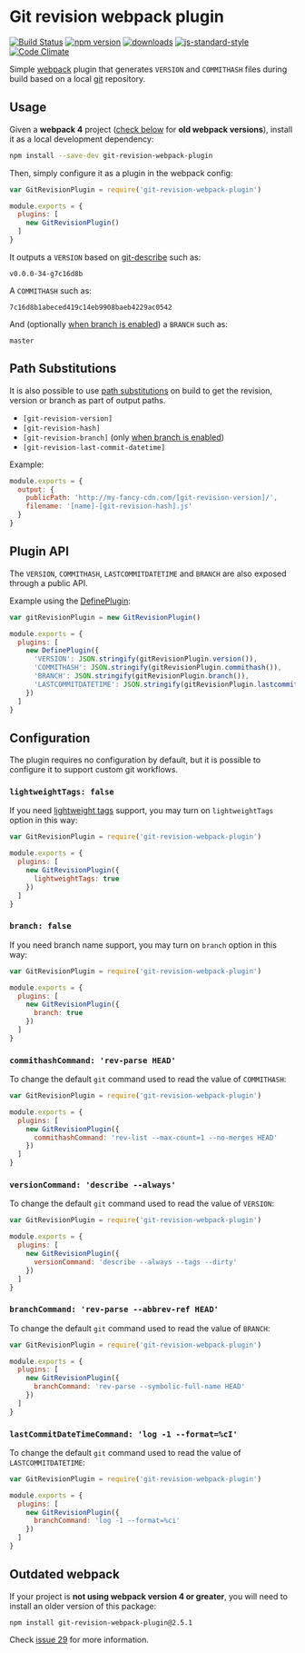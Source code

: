 # Git revision webpack plugin

[![Build Status](https://travis-ci.org/pirelenito/git-revision-webpack-plugin.svg)](https://travis-ci.org/pirelenito/git-revision-webpack-plugin)
[![npm version](https://badge.fury.io/js/git-revision-webpack-plugin.svg)](https://badge.fury.io/js/git-revision-webpack-plugin)
[![downloads](https://img.shields.io/npm/dm/git-revision-webpack-plugin.svg?style=flat-square)](https://www.npmjs.com/package/git-revision-webpack-plugin)
[![js-standard-style](https://img.shields.io/badge/code%20style-standard-brightgreen.svg?style=flat)](https://github.com/feross/standard)
[![Code Climate](https://codeclimate.com/github/pirelenito/git-revision-webpack-plugin/badges/gpa.svg)](https://codeclimate.com/github/pirelenito/git-revision-webpack-plugin)

Simple [webpack](https://webpack.js.org/) plugin that generates `VERSION` and `COMMITHASH` files during build based on a local [git](http://www.git-scm.com/) repository.

## Usage

Given a **webpack 4** project ([check below](#outdated-webpack) for **old webpack versions**), install it as a local development dependency:

```bash
npm install --save-dev git-revision-webpack-plugin
```

Then, simply configure it as a plugin in the webpack config:

```javascript
var GitRevisionPlugin = require('git-revision-webpack-plugin')

module.exports = {
  plugins: [
    new GitRevisionPlugin()
  ]
}
```

It outputs a `VERSION` based on [git-describe](http://www.git-scm.com/docs/git-describe) such as:

```
v0.0.0-34-g7c16d8b
```

A `COMMITHASH` such as:

```
7c16d8b1abeced419c14eb9908baeb4229ac0542
```

And (optionally [when branch is enabled](#branch-false)) a `BRANCH` such as:

```
master
```

## Path Substitutions

It is also possible to use [path substitutions](https://webpack.js.org/configuration/output/#output-filename) on build to get the revision, version or branch as part of output paths.

- `[git-revision-version]`
- `[git-revision-hash]`
- `[git-revision-branch]` (only [when branch is enabled](#branch-false))
- `[git-revision-last-commit-datetime]`

Example:

```javascript
module.exports = {
  output: {
    publicPath: 'http://my-fancy-cdn.com/[git-revision-version]/',
    filename: '[name]-[git-revision-hash].js'
  }
}
```

## Plugin API

The `VERSION`, `COMMITHASH`, `LASTCOMMITDATETIME` and `BRANCH` are also exposed through a public API.

Example using the [DefinePlugin](https://webpack.js.org/plugins/define-plugin/#usage):

```javascript
var gitRevisionPlugin = new GitRevisionPlugin()

module.exports = {
  plugins: [
    new DefinePlugin({
      'VERSION': JSON.stringify(gitRevisionPlugin.version()),
      'COMMITHASH': JSON.stringify(gitRevisionPlugin.commithash()),
      'BRANCH': JSON.stringify(gitRevisionPlugin.branch()),
      'LASTCOMMITDATETIME': JSON.stringify(gitRevisionPlugin.lastcommitdatetime()),
    })
  ]
}
```

## Configuration

The plugin requires no configuration by default, but it is possible to configure it to support custom git workflows.

### `lightweightTags: false`

If you need [lightweight tags](https://git-scm.com/book/en/v2/Git-Basics-Tagging#_lightweight_tags) support, you may turn on `lightweightTags` option in this way:

```javascript
var GitRevisionPlugin = require('git-revision-webpack-plugin')

module.exports = {
  plugins: [
    new GitRevisionPlugin({
      lightweightTags: true
    })
  ]
}
```

### `branch: false`

If you need branch name support, you may turn on `branch` option in this way:

```javascript
var GitRevisionPlugin = require('git-revision-webpack-plugin')

module.exports = {
  plugins: [
    new GitRevisionPlugin({
      branch: true
    })
  ]
}
```

### `commithashCommand: 'rev-parse HEAD'`

To change the default `git` command used to read the value of `COMMITHASH`:

```javascript
var GitRevisionPlugin = require('git-revision-webpack-plugin')

module.exports = {
  plugins: [
    new GitRevisionPlugin({
      commithashCommand: 'rev-list --max-count=1 --no-merges HEAD'
    })
  ]
}
```

### `versionCommand: 'describe --always'`

To change the default `git` command used to read the value of `VERSION`:

```javascript
var GitRevisionPlugin = require('git-revision-webpack-plugin')

module.exports = {
  plugins: [
    new GitRevisionPlugin({
      versionCommand: 'describe --always --tags --dirty'
    })
  ]
}
```

### `branchCommand: 'rev-parse --abbrev-ref HEAD'`

To change the default `git` command used to read the value of `BRANCH`:

```javascript
var GitRevisionPlugin = require('git-revision-webpack-plugin')

module.exports = {
  plugins: [
    new GitRevisionPlugin({
      branchCommand: 'rev-parse --symbolic-full-name HEAD'
    })
  ]
}
```

### `lastCommitDateTimeCommand: 'log -1 --format=%cI'`

To change the default `git` command used to read the value of `LASTCOMMITDATETIME`:

```javascript
var GitRevisionPlugin = require('git-revision-webpack-plugin')

module.exports = {
  plugins: [
    new GitRevisionPlugin({
      branchCommand: 'log -1 --format=%ci'
    })
  ]
}
```

## Outdated webpack

If your project is **not using webpack version 4 or greater**, you will need to install an older version of this package:

```
npm install git-revision-webpack-plugin@2.5.1
```

Check [issue 29](https://github.com/pirelenito/git-revision-webpack-plugin/issues/29) for more information.
